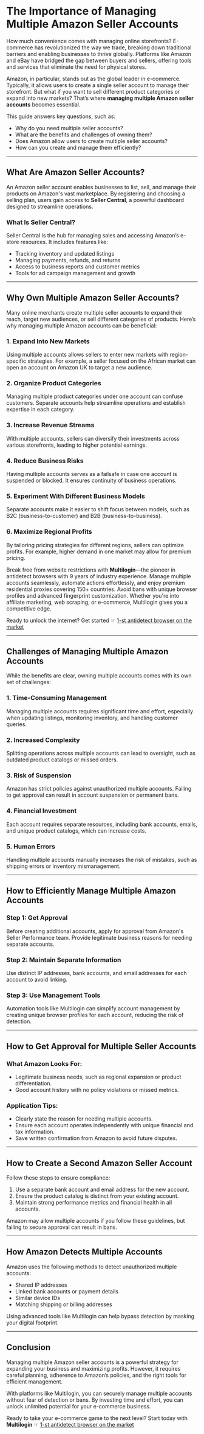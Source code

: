 # The Importance of Managing Multiple Amazon Seller Accounts

How much convenience comes with managing online storefronts? E-commerce has revolutionized the way we trade, breaking down traditional barriers and enabling businesses to thrive globally. Platforms like Amazon and eBay have bridged the gap between buyers and sellers, offering tools and services that eliminate the need for physical stores.

Amazon, in particular, stands out as the global leader in e-commerce. Typically, it allows users to create a single seller account to manage their storefront. But what if you want to sell different product categories or expand into new markets? That’s where **managing multiple Amazon seller accounts** becomes essential.

This guide answers key questions, such as:

- Why do you need multiple seller accounts?
- What are the benefits and challenges of owning them?
- Does Amazon allow users to create multiple seller accounts?
- How can you create and manage them efficiently?

---

## What Are Amazon Seller Accounts?

An Amazon seller account enables businesses to list, sell, and manage their products on Amazon's vast marketplace. By registering and choosing a selling plan, users gain access to **Seller Central**, a powerful dashboard designed to streamline operations.

### What Is Seller Central?

Seller Central is the hub for managing sales and accessing Amazon’s e-store resources. It includes features like:

- Tracking inventory and updated listings
- Managing payments, refunds, and returns
- Access to business reports and customer metrics
- Tools for ad campaign management and growth

---

## Why Own Multiple Amazon Seller Accounts?

Many online merchants create multiple seller accounts to expand their reach, target new audiences, or sell different categories of products. Here’s why managing multiple Amazon accounts can be beneficial:

### 1. Expand Into New Markets
Using multiple accounts allows sellers to enter new markets with region-specific strategies. For example, a seller focused on the African market can open an account on Amazon UK to target a new audience.

### 2. Organize Product Categories
Managing multiple product categories under one account can confuse customers. Separate accounts help streamline operations and establish expertise in each category.

### 3. Increase Revenue Streams
With multiple accounts, sellers can diversify their investments across various storefronts, leading to higher potential earnings.

### 4. Reduce Business Risks
Having multiple accounts serves as a failsafe in case one account is suspended or blocked. It ensures continuity of business operations.

### 5. Experiment With Different Business Models
Separate accounts make it easier to shift focus between models, such as B2C (business-to-customer) and B2B (business-to-business).

### 6. Maximize Regional Profits
By tailoring pricing strategies for different regions, sellers can optimize profits. For example, higher demand in one market may allow for premium pricing.

Break free from website restrictions with **Multilogin**—the pioneer in antidetect browsers with 9 years of industry experience. Manage multiple accounts seamlessly, automate actions effortlessly, and enjoy premium residential proxies covering 150+ countries. Avoid bans with unique browser profiles and advanced fingerprint customization. Whether you're into affiliate marketing, web scraping, or e-commerce, Multilogin gives you a competitive edge.

Ready to unlock the internet? Get started ☞ [1-st antidetect browser on the market](https://bit.ly/multIlogin)

---

## Challenges of Managing Multiple Amazon Accounts

While the benefits are clear, owning multiple accounts comes with its own set of challenges:

### 1. Time-Consuming Management
Managing multiple accounts requires significant time and effort, especially when updating listings, monitoring inventory, and handling customer queries.

### 2. Increased Complexity
Splitting operations across multiple accounts can lead to oversight, such as outdated product catalogs or missed orders.

### 3. Risk of Suspension
Amazon has strict policies against unauthorized multiple accounts. Failing to get approval can result in account suspension or permanent bans.

### 4. Financial Investment
Each account requires separate resources, including bank accounts, emails, and unique product catalogs, which can increase costs.

### 5. Human Errors
Handling multiple accounts manually increases the risk of mistakes, such as shipping errors or inventory mismanagement.

---

## How to Efficiently Manage Multiple Amazon Accounts

### Step 1: Get Approval
Before creating additional accounts, apply for approval from Amazon's Seller Performance team. Provide legitimate business reasons for needing separate accounts.

### Step 2: Maintain Separate Information
Use distinct IP addresses, bank accounts, and email addresses for each account to avoid linking.

### Step 3: Use Management Tools
Automation tools like Multilogin can simplify account management by creating unique browser profiles for each account, reducing the risk of detection.

---

## How to Get Approval for Multiple Seller Accounts

### What Amazon Looks For:
- Legitimate business needs, such as regional expansion or product differentiation.
- Good account history with no policy violations or missed metrics.

### Application Tips:
- Clearly state the reason for needing multiple accounts.
- Ensure each account operates independently with unique financial and tax information.
- Save written confirmation from Amazon to avoid future disputes.

---

## How to Create a Second Amazon Seller Account

Follow these steps to ensure compliance:

1. Use a separate bank account and email address for the new account.
2. Ensure the product catalog is distinct from your existing account.
3. Maintain strong performance metrics and financial health in all accounts.

Amazon may allow multiple accounts if you follow these guidelines, but failing to secure approval can result in bans.

---

## How Amazon Detects Multiple Accounts

Amazon uses the following methods to detect unauthorized multiple accounts:

- Shared IP addresses
- Linked bank accounts or payment details
- Similar device IDs
- Matching shipping or billing addresses

Using advanced tools like Multilogin can help bypass detection by masking your digital footprint.

---

## Conclusion

Managing multiple Amazon seller accounts is a powerful strategy for expanding your business and maximizing profits. However, it requires careful planning, adherence to Amazon’s policies, and the right tools for efficient management.

With platforms like Multilogin, you can securely manage multiple accounts without fear of detection or bans. By investing time and effort, you can unlock unlimited potential for your e-commerce business.

Ready to take your e-commerce game to the next level? Start today with **Multilogin** ☞ [1-st antidetect browser on the market](https://bit.ly/multIlogin)
